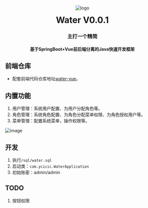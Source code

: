 <p align="center">
	<img alt="logo" style="padding-top: 30px;" src="https://public-1309405450.cos.ap-shanghai.myqcloud.com/static/image/water_logo.png">
</p>
<h1 align="center" style="margin: 10px 0 10px; font-weight: bold;">Water V0.0.1</h1>
<h3 align="center">主打一个精简</h3>
<h4 align="center">基于SpringBoot+Vue前后端分离的Java快速开发框架</h4>


## 前端仓库

* 配套前端代码仓库地址[water-vue](https://github.com/ycicic/water-vue)。

## 内置功能

1. 用户管理：系统用户配置、为用户分配角色等。
2. 角色管理：系统角色配置、为角色分配菜单权限、为角色授权用户等。
3. 菜单管理：配置系统菜单，操作权限等。

![image](https://user-images.githubusercontent.com/49850479/223314738-11fdda84-062a-4b4b-afb5-5fd7fa53da36.png)

## 开发

1. 执行```/sql/water.sql```
2. 启动类：```com.ycicic.WaterApplication```
3. 初始账密：admin/admin

## TODO

1. 按钮权限
